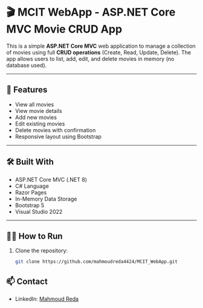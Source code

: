 # 🎬 MCIT WebApp - ASP.NET Core MVC Movie CRUD App

This is a simple **ASP.NET Core MVC** web application to manage a collection of movies using full **CRUD operations** (Create, Read, Update, Delete). The app allows users to list, add, edit, and delete movies in memory (no database used).

---

## 📌 Features

- View all movies
- View movie details
- Add new movies
- Edit existing movies
- Delete movies with confirmation
- Responsive layout using Bootstrap

---

## 🛠️ Built With

- ASP.NET Core MVC (.NET 8)
- C# Language
- Razor Pages
- In-Memory Data Storage
- Bootstrap 5
- Visual Studio 2022

---

## 🧑‍💻 How to Run

1. Clone the repository:

   ```bash
   git clone https://github.com/mahmoudreda4424/MCIT_WebApp.git
   
## 📫 Contact

- LinkedIn: [Mahmoud Reda](https://www.linkedin.com/in/mahmoudredaprofile/)


